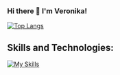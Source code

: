 ### Hi there 👋 I'm Veronika!

<!--
**nika-sergeeva/nika-sergeeva** is a ✨ _special_ ✨ repository because its `README.md` (this file) appears on your GitHub profile.

Here are some ideas to get you started:

- 🔭 I’m currently working on ...
- 🌱 I’m currently learning ...
- 👯 I’m looking to collaborate on ...
- 🤔 I’m looking for help with ...
- 💬 Ask me about ...
- 📫 How to reach me: ...
- 😄 Pronouns: ...
- ⚡ Fun fact: ...
-->
[![Top Langs](https://github-readme-stats.vercel.app/api/top-langs/?username=nika-sergeeva&theme=dark&layout=compact&count_private=true)](https://github.com/nika-sergeeva/github-readme-stats)

## Skills and Technologies:

<p>
  
  [![My Skills](https://skills.thijs.gg/icons?i=js,html,css,react,tailwind,redux,git)](https://skills.thijs.gg)

</p>
